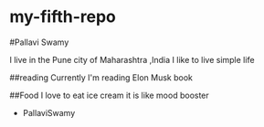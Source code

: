 # my-fifth-repo
 #Pallavi Swamy

I live in the Pune city of Maharashtra ,India
I like to live simple life

##reading 
Currently I'm reading Elon Musk book

##Food
I love to eat ice cream it is like mood booster 
- PallaviSwamy

